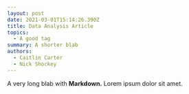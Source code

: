 ```yaml
---
layout: post
date: 2021-03-01T15:14:26.390Z
title: Data Analysis Article
topics:
  - A good tag
summary: A shorter blab
authors:
  - Caitlin Carter
  - Nick Shockey
---
```

A very long blab with **Markdown.** Lorem ipsum dolor sit amet.
